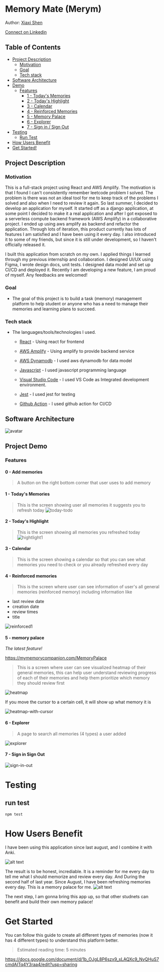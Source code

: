 # Memory Mate (Merym)

Author: [Xiaxi Shen](https://github.com/xshen053)

[Connect on Linkedin](https://www.linkedin.com/in/xiaxishen)


## Table of Contents

- [Project Description](#project-description) 
  - [Motivation](#motivation) 
  - [Goal](#goal)
  - [Tech stack](#tech-stack)
- [Software Architecture](#software-architecture)
- [Demo](#project-demo)
  - [Features](#features)
    - [1 - Today's Memories](#1---todays-memories)
    - [2 - Today's Highlight](#2---todays-highlight)
    - [3 - Calendar](#3---calendar)
    - [4 - Reinforced Memories](#4---reinforced-memories)
    - [5 - Memory Palace](#5---memory-palace)
    - [6 - Explorer](#6---explorer)
    - [7 - Sign in / Sign Out](#7---sign-in-sign-out)
- [Testing](#testing)
  - [Run Test](#run-test)
- [How Users Benefit](#how-users-benefit)
- [Get Started!](#get-started)

## Project Description

### Motivation
This is a full-stack project using React and AWS Amplify. The motivation is that I found I can't consistently remember leetcode problem I solved. The problem is there was not an ideal tool for me to keep track of the problems I solved and also when I need to review it again. So last summer, I decided to develop an application for myself. It started off as a django application, at some point I decided to make it a real application and after I got exposed to a serverless compute backend framework (AWS Amplify) in a collaborative project. I ended up using aws amplify as backend and refactor the application. Through lots of iteration, this product currently has lots of features I am satisfied and I have been using it every day. I also introduced it to some of my friends, but since it is still under development, so I haven't officially released it. 

I built this application from scratch on my own. I applied things I learned through my previous internship and collaboration. I designed UI/UX using Figma, I wrote design docs, unit tests. I designed data model and set up CI/CD and deployed it. Recently I am developing a new feature, I am proud of myself. Any feedbacks are welcomed!

### Goal
- The goal of this project is to build a task (memory) management platform to help student or anyone who has a need to manage their memories and learning plans to succeed.


### Tech stack
- The languages/tools/technologies I used.

  - [React](https://react.dev/) -  Using react for frontend

  - [AWS Amplify](https://aws.amazon.com/amplify) - Using amplify to provide backend service

  - [AWS Dynamodb](https://aws.amazon.com/dynamodb/) - I used aws dynamodb for data model

  - [Javascript](https://www.javascript.com/) - I used javascript programming language

  - [Visual Studio Code](https://code.visualstudio.com/) - I used VS Code as Integrated development environment.

  - [Jest](https://jestjs.io/) - I used jest for testing
  
  - [Github Action](https://docs.github.com/en/actions) - I used github action for CI/CD

## Software Architecture

![avatar](./img/sw_arch.png)

## Project Demo



### Features

#### 0 - Add memories
> A button on the right bottom corner that user uses to add memory

#### 1 - Today's Memories
> This is the screen showing user all memories it suggests you to refresh today
![today-todo](./img/feature-today-memory-1.gif)


#### 2 - Today's Highlight
> This is the screen showing all memories you refreshed today
![hightlight1](./img/feature-today-hightlight-1.gif)


#### 3 - Calendar
> This is the screen showing a calendar so that you can see what memories you need to check or you already refreshed every day

#### 4 - Reinforced memories
> This is the screen where user can see information of user's all general memories (reinforced memory) including information like
- last review date
- creation date
- review times
- title

![reinforced1](./img/feature-reinforced-1.gif)

#### 5 - memory palace

*The latest feature!*

https://mymemorycompanion.com/MemoryPalace

> This is a screen where user can see visualized heatmap of their general memories, this can help user understand reviewing progress of each of their memories and help them prioritize which memory they should review first

![heatmap](./img/heatmap.gif)

If you move the cursor to a certain cell, it will show up what memory it is

![heatmap-with-cursor](./img/heatmap-with-cursor.gif)

#### 6 - Explorer
> A page to search all memories (4 types) a user added

![explorer](./img/feature-explorer-1.gif)

#### 7 - Sign in Sign Out
![sign-in-out](./img/feature-sign-in-out.gif)

# Testing

## run test

`npm test`


# How Users Benefit

I have been using this application since last august, and I combine it with Anki.

![alt text](./img/calendar.png)

The result is to be honest, incrediable. It is a reminder for me every day to tell me what I should memorize and review every day. And During the second half of last year. Since August, I have been refreshing memories every day. This is a memory palace for me.
![alt text](./img/reviews.png)

The next step, I am gonna bring this app up, so that other studnets can benefit and build their own memory palace!


# Get Started
You can follow this guide to create all different types of memories (now it has 4 different types) to understand this platform better. 

> Estimated reading time: 5 minutes

https://docs.google.com/document/d/1b_OJgL8P6szx9_sLAQXc9_NvQHuS7cmdAITq4Y3raa4/edit?usp=sharing

